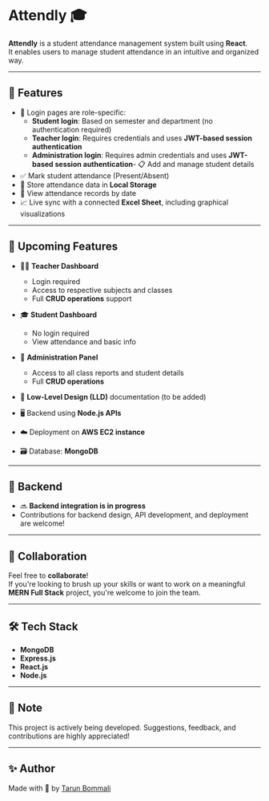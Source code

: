 # Attendly 🎓

**Attendly** is a student attendance management system built using **React**.  
It enables users to manage student attendance in an intuitive and organized way.

---

## 🚀 Features

- 🔐 Login pages are role-specific:
  - **Student login**: Based on semester and department (no authentication required)
  - **Teacher login**: Requires credentials and uses **JWT-based session authentication**
  - **Administration login**: Requires admin credentials and uses **JWT-based session authentication**- 📋 Add and manage student details  
- ✅ Mark student attendance (Present/Absent)  
- 💾 Store attendance data in **Local Storage**  
- 📅 View attendance records by date  
- 📈 Live sync with a connected **Excel Sheet**, including graphical visualizations

---

## 🧩 Upcoming Features

- 👩‍🏫 **Teacher Dashboard**  
  - Login required  
  - Access to respective subjects and classes  
  - Full **CRUD operations** support

- 🎓 **Student Dashboard**  
  - No login required  
  - View attendance and basic info

- 🏫 **Administration Panel**  
  - Access to all class reports and student details  
  - Full **CRUD operations**

- 🧠 **Low-Level Design (LLD)** documentation (to be added)

- 🖥️ Backend using **Node.js APIs**

- ☁️ Deployment on **AWS EC2 instance**

- 🗃️ Database: **MongoDB**

---

## 🔧 Backend

- 🔜 **Backend integration is in progress**  
- Contributions for backend design, API development, and deployment are welcome!

---

## 🤝 Collaboration

Feel free to **collaborate**!  
If you're looking to brush up your skills or want to work on a meaningful **MERN Full Stack** project, you're welcome to join the team.

---

## 🛠️ Tech Stack

- **MongoDB**
- **Express.js**
- **React.js**
- **Node.js**

---

## 📌 Note

This project is actively being developed. Suggestions, feedback, and contributions are highly appreciated!

---

## ✨ Author

Made with 💙 by [Tarun Bommali](https://tarunbommali.netlify.app/)
